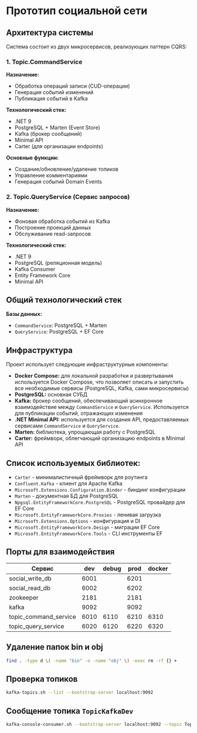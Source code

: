 # Прототип социальной сети

## Архитектура системы
Система состоит из двух микросервисов, реализующих паттерн CQRS:

### 1. Topic.CommandService
**Назначение:**
- Обработка операций записи (CUD-операции)
- Генерация событий изменений
- Публикация событий в Kafka

**Технологический стек:**
- .NET 9
- PostgreSQL + Marten (Event Store)
- Kafka (брокер сообщений)
- Minimal API
- Carter (для организации endpoints)

**Основные функции:**
- Создание/обновление/удаление топиков
- Управление комментариями
- Генерация событий Domain Events

### 2. Topic.QueryService (Сервис запросов)
**Назначение:**
- Фоновая обработка событий из Kafka
- Построение проекций данных
- Обслуживание read-запросов

**Технологический стек:**
- .NET 9
- PostgreSQL (реляционная модель)
- Kafka Consumer
- Entity Framework Core
- Minimal API

## Общий технологический стек

**Базы данных:**
- `CommandService`: PostgreSQL + Marten
- `QueryService`: PostgreSQL + EF Core

## Инфраструктура

Проект использует следующие инфраструктурные компоненты:

*   **Docker Compose:** для локальной разработки и развертывания используется Docker Compose, что позволяет описать и запустить все необходимые сервисы (PostgreSQL, Kafka, сами микросервисы)
*   **PostgreSQL:** основная СУБД
*   **Kafka:** брокер сообщений, обеспечивающий асинхронное взаимодействие между `CommandService` и `QueryService`. Используется для публикации событий, отражающих изменения
*   **.NET Minimal API:** используется для создания API, предоставляемых сервисами `CommandService` и `QueryService`.
*   **Marten:** библиотека, упрощающая работу с PostgreSQL
*   **Carter:** фреймворк, облегчающий организацию endpoints в Minimal API

## Список используемых библиотек:

- `Carter` - минималистичный фреймворк для роутинга
- `Confluent.Kafka` - клиент для Apache Kafka
- `Microsoft.Extensions.Configuration.Binder` - биндинг конфигурации
- `Marten` - документная БД для PostgreSQL
- `Npgsql.EntityFrameworkCore.PostgreSQL` - PostgreSQL провайдер для EF Core
- `Microsoft.EntityFrameworkCore.Proxies` - ленивая загрузка
- `Microsoft.Extensions.Options` - конфигурация и DI
- `Microsoft.EntityFrameworkCore.Design` - миграции EF Core
- `Microsoft.EntityFrameworkCore.Tools` - CLI инструменты EF

## Порты для взаимодействия

| Сервис                | dev  | debug | prod | docker |
|-----------------------|------|-------|------|--------|
| social_write_db       | 6001 |       | 6201 |        |
| social_read_db        | 6002 |       | 6202 |        |
| zookeeper             | 2181 |       | 2181 |        |
| kafka                 | 9092 |       | 9092 |        |
| topic_command_service | 6010 | 6110  | 6210 | 6310   |
| topic_query_service   | 6020 | 6120  | 6220 | 6320   |

## Удаление папок bin и obj

```zsh
find . -type d \( -name "bin" -o -name "obj" \) -exec rm -rf {} +
```

## Проверка топиков

```zsh
kafka-topics.sh --list --bootstrap-server localhost:9092
```

## Сообщение топика `TopicKafkaDev`

```zsh
kafka-console-consumer.sh --bootstrap-server localhost:9092 --topic TopicKafkaDev --from-beginning
```